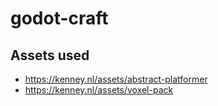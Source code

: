 # godot-craft

## Assets used

* https://kenney.nl/assets/abstract-platformer
* https://kenney.nl/assets/voxel-pack
